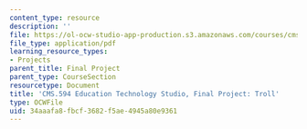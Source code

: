 ```yaml
---
content_type: resource
description: ''
file: https://ol-ocw-studio-app-production.s3.amazonaws.com/courses/cms-594-education-technology-studio-spring-2019/34aaafa8fbcf3682f5ae4945a80e9361_MITCMS_594S19_final_troll.pdf
file_type: application/pdf
learning_resource_types:
- Projects
parent_title: Final Project
parent_type: CourseSection
resourcetype: Document
title: 'CMS.594 Education Technology Studio, Final Project: Troll'
type: OCWFile
uid: 34aaafa8-fbcf-3682-f5ae-4945a80e9361
---
```

